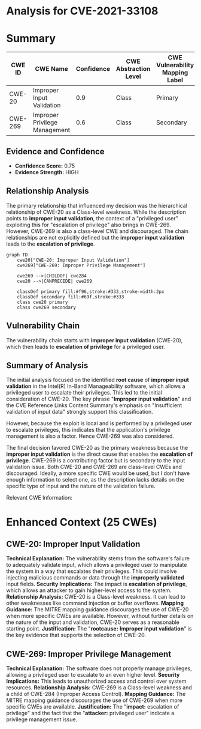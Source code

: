 # Analysis for CVE-2021-33108

# Summary
| CWE ID | CWE Name | Confidence | CWE Abstraction Level | CWE Vulnerability Mapping Label | CWE-Vulnerability Mapping Notes |
|---|---|---|---|---|---|
| CWE-20 | Improper Input Validation | 0.9 | Class | Primary | Discouraged |
| CWE-269 | Improper Privilege Management | 0.6 | Class | Secondary | Discouraged |

## Evidence and Confidence

*   **Confidence Score:** 0.75
*   **Evidence Strength:** HIGH

## Relationship Analysis
The primary relationship that influenced my decision was the hierarchical relationship of CWE-20 as a Class-level weakness. While the description points to **improper input validation**, the context of a "privileged user" exploiting this for "escalation of privilege" also brings in CWE-269. However, CWE-269 is also a class-level CWE and discouraged. The chain relationships are not explicitly defined but the **improper input validation** leads to the **escalation of privilege**.

```mermaid
graph TD
    cwe20["CWE-20: Improper Input Validation"]
    cwe269["CWE-269: Improper Privilege Management"]
    
    cwe269 -->|CHILDOF| cwe284
    cwe20 -->|CANPRECEDE| cwe269
    
    classDef primary fill:#f96,stroke:#333,stroke-width:2px
    classDef secondary fill:#69f,stroke:#333
    class cwe20 primary
    class cwe269 secondary
```

## Vulnerability Chain
The vulnerability chain starts with **improper input validation** (CWE-20), which then leads to **escalation of privilege** for a privileged user.

## Summary of Analysis
The initial analysis focused on the identified **root cause** of **improper input validation** in the Intel(R) In-Band Manageability software, which allows a privileged user to escalate their privileges. This led to the initial consideration of CWE-20. The key phrase "**Improper input validation**" and the CVE Reference Links Content Summary's emphasis on "Insufficient validation of input data" strongly support this classification.

However, because the exploit is local and is performed by a privileged user to escalate privileges, this indicates that the application's privilege management is also a factor. Hence CWE-269 was also considered.

The final decision favored CWE-20 as the primary weakness because the **improper input validation** is the direct cause that enables the **escalation of privilege**. CWE-269 is a contributing factor but is secondary to the input validation issue. Both CWE-20 and CWE-269 are class-level CWEs and discouraged. Ideally, a more specific CWE would be used, but I don't have enough information to select one, as the description lacks details on the specific type of input and the nature of the validation failure.

Relevant CWE Information:

# Enhanced Context (25 CWEs)

## CWE-20: Improper Input Validation
**Technical Explanation:** The vulnerability stems from the software's failure to adequately validate input, which allows a privileged user to manipulate the system in a way that escalates their privileges. This could involve injecting malicious commands or data through the **improperly validated** input fields.
**Security Implications:** The impact is **escalation of privilege**, which allows an attacker to gain higher-level access to the system.
**Relationship Analysis:** CWE-20 is a Class-level weakness. It can lead to other weaknesses like command injection or buffer overflows.
**Mapping Guidance:** The MITRE mapping guidance discourages the use of CWE-20 when more specific CWEs are available. However, without further details on the nature of the input and validation, CWE-20 serves as a reasonable starting point.
**Justification:** The "**rootcause:** **Improper input validation**" is the key evidence that supports the selection of CWE-20.

## CWE-269: Improper Privilege Management
**Technical Explanation:** The software does not properly manage privileges, allowing a privileged user to escalate to an even higher level.
**Security Implications:** This leads to unauthorized access and control over system resources.
**Relationship Analysis:** CWE-269 is a Class-level weakness and a child of CWE-284 (Improper Access Control).
**Mapping Guidance:** The MITRE mapping guidance discourages the use of CWE-269 when more specific CWEs are available.
**Justification:** The "**impact:** escalation of privilege" and the fact that the "**attacker:** privileged user" indicate a privilege management issue.